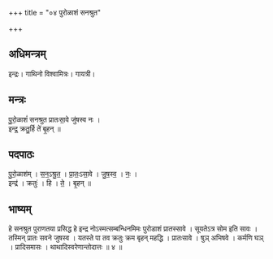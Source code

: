 +++
title = "०४ पुरोळाशं सनश्रुत"

+++
## अधिमन्त्रम्
इन्द्रः। गाथिनो विश्वामित्रः। गायत्री।

## मन्त्रः
पु॒रो॒ळाशं॑ सनश्रुत प्रातःसा॒वे जु॑षस्व नः ।  
इन्द्र॒ क्रतु॒र्हि ते॑ बृ॒हन् ॥

## पदपाठः
पु॒रो॒ळाश॑म् । स॒न॒ऽश्रु॒त॒ । प्रा॒तः॒ऽसा॒वे । जु॒ष॒स्व॒ । नः॒ ।  
इन्द्र॑ । क्रतुः॑ । हि । ते॒ । बृ॒हन् ॥

## भाष्यम्
हे सनश्रुत पुराणतया प्रसिद्ध हे इन्द्र नोऽस्मत्सम्बन्धिनमिमः पुरोडाशं प्रातस्सावे । सूयतेऽत्र सोम इति सावः । तस्मिन् प्रातः सवने जुषस्व । यतस्ते पा तव क्रतुः क्रम बृहन् महद्धि । प्रातःसावे । षुञ् अभिषवे । कर्मणि घञ् । प्रादिसमासः । थाथादिस्वरेणान्तोदात्तः ॥ ४ ॥